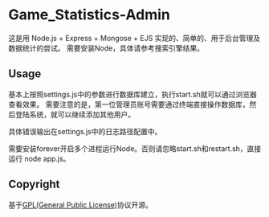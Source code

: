 # Game_Statistics-Admin

这是用 Node.js + Express + Mongose + EJS 实现的、简单的、用于后台管理及数据统计的尝试。
需要安装Node，具体请参考搜索引擎结果。

## Usage

基本上按照settings.js中的参数进行数据库建立，执行start.sh就可以通过浏览器查看效果。
需要注意的是，第一位管理员账号需要通过终端直接操作数据库，然后登陆系统，就可以继续添加其他用户。

具体错误输出在settings.js中的日志路径配置中。

需要安装forever开启多个进程运行Node。否则请忽略start.sh和restart.sh，直接运行 node app.js。

## Copyright

基于[GPL(General Public License)](http://www.gnu.org/licenses/gpl.html)协议开源。
